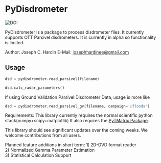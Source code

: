 # PyDisdrometer
![DOI](https://zenodo.org/badge/doi/10.5281/zenodo.9991.png)   

PyDisdrometer is a package to process disdrometer files. It currently supports OTT Parsivel disdrometers. It is currently in alpha so functionality is limited.

Author: Joseph C. Hardin
E-Mail: josephhardinee@gmail.com

## Usage
```python
dsd = pydisdrometer.read_parsivel(filename)

dsd.calc_radar_parameters() 
```

If using Ground Validation Parsivel Disdrometer Data, usage is more like

```python
dsd = pydisdrometer.read_parsivel_gv(filename, campaign='ifloods')
```

Requirements:
    This library currently requires the normal scientific python stack(numpy+scipy+matplotlib)
    It also requires the [PyTMatrix Package](https://github.com/jleinonen/pytmatrix). 

This library should see significant updates over the coming weeks. We welcome contributions from all users. 

Planned feature additions in short term:
    1) 2D-DVD format reader   
    2) Normalized Gamma Parameter Estimation   
    3) Statistical Calculation Support   

